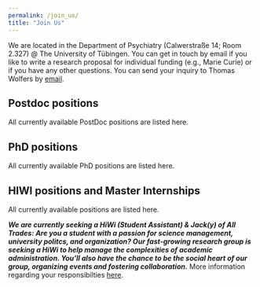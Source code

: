 ```yaml
---
permalink: /join_us/
title: "Join Us"
---
```


We are located in the Department of Psychiatry (Calwerstraße 14; Room 2.327) @ The University of Tübingen. You can get in touch by email if you like to write a research proposal for individual funding (e.g., Marie Curie) or if you have any other questions. You can send your inquiry to Thomas Wolfers by [email](mailto:dr.thomas.wolfers@gmail.com).

## Postdoc positions
All currently available PostDoc positions are listed here.

## PhD positions
All currently available PhD positions are listed here.

## HIWI positions and Master Internships
All currently available positions are listed here.

***We are currently seeking a HiWi (Student Assistant) & Jack(y) of All Trades: Are you a student with a passion for science management, university politcs, and organization? Our fast-growing research group is seeking a HiWi to help manage the complexities of academic administration. You'll also have the chance to be the social heart of our group, organizing events and fostering collaboration.*** More information regarding your responsibilties [here]().
